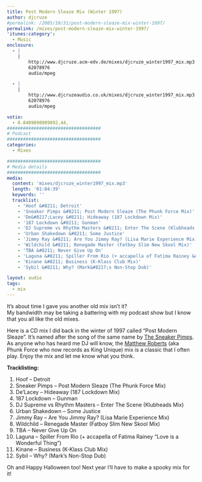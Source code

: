 ```yaml
---
title: Post Modern Sleaze Mix (Winter 1997)
author: djcruze
#permalink: /2005/10/31/post-modern-sleaze-mix-winter-1997/
permalink: /mixes/post-modern-sleaze-mix-winter-1997/
'itunes:category':
  - Music
enclosure:
  - |
    |
        http://www.djcruze.acm-edv.de/mixes/djcruze_winter1997_mix.mp3
        62078976
        audio/mpeg

  - |
    |
        http://www.djcruzeaudio.co.uk/mixes/djcruze_winter1997_mix.mp3
        62078976
        audio/mpeg

votio:
  - 8.8409090909092,44,
###################################
# Podcast
###################################
categories:
  - Mixes

###################################
# Media details
###################################
media:
  content: 'mixes/djcruze_winter1997_mix.mp3'
  length: '01:04:39'
  keywords: ''
  tracklist:
    - 'Hoof &#8211; Detroit'
    - 'Sneaker Pimps &#8211; Post Modern Sleaze (The Phunk Force Mix)'
    - 'De&#8217;Lacey &#8211; Hideaway (187 Lockdown Mix)'
    - '187 Lockdown &#8211; Gunman'
    - 'DJ Supreme vs Rhythm Masters &#8211; Enter The Scene (Klubheads Mix)'
    - 'Urban Shakedown &#8211; Some Justice'
    - 'Jimmy Ray &#8211; Are You Jimmy Ray? (Lisa Marie Experience Mix)'
    - 'Wildchild &#8211; Renegade Master (Fatboy Slim New Skool Mix)'
    - 'TBA &#8211; Never Give Up On'
    - 'Laguna &#8211; Spiller From Rio (+ accapella of Fatima Rainey &#8220;Love is a Wonderful Thing&#8221;)'
    - 'Kinane &#8211; Business (K-Klass Club Mix)'
    - 'Sybil &#8211; Why? (Mark&#8217;s Non-Stop Dub)'

layout: audio
tags:
  - mix
---
```


It&#8217;s about time I gave you another old mix isn&#8217;t it?  
My bandwidth may be taking a battering with my podcast show but I know that you all like the old mixes.

Here is a CD mix I did back in the winter of 1997 called &#8220;Post Modern Sleaze&#8221;. It&#8217;s named after the song of the same name by [The Sneaker Pimps][1]. As anyone who has heard me DJ will know, the [Matthew Roberts][2] (aka Phunk Force who now records as King Unique) mix is a classic that I often play. Enjoy the mix and let me know what you think.

**Tracklisting:**

1. Hoof &#8211; Detroit
2. Sneaker Pimps &#8211; Post Modern Sleaze (The Phunk Force Mix)
3. De&#8217;Lacey &#8211; Hideaway (187 Lockdown Mix)
4. 187 Lockdown &#8211; Gunman
5. DJ Supreme vs Rhythm Masters &#8211; Enter The Scene (Klubheads Mix)
6. Urban Shakedown &#8211; Some Justice
7. Jimmy Ray &#8211; Are You Jimmy Ray? (Lisa Marie Experience Mix)
8. Wildchild &#8211; Renegade Master (Fatboy Slim New Skool Mix)
9. TBA &#8211; Never Give Up On
10. Laguna &#8211; Spiller From Rio (+ accapella of Fatima Rainey &#8220;Love is a Wonderful Thing&#8221;)
11. Kinane &#8211; Business (K-Klass Club Mix)
12. Sybil &#8211; Why? (Mark&#8217;s Non-Stop Dub)

Oh and Happy Halloween too! Next year I&#8217;ll have to make a spooky mix for it!

[1]: http://www.sneakerpimps.com/
[2]: http://www.kingunique.com

